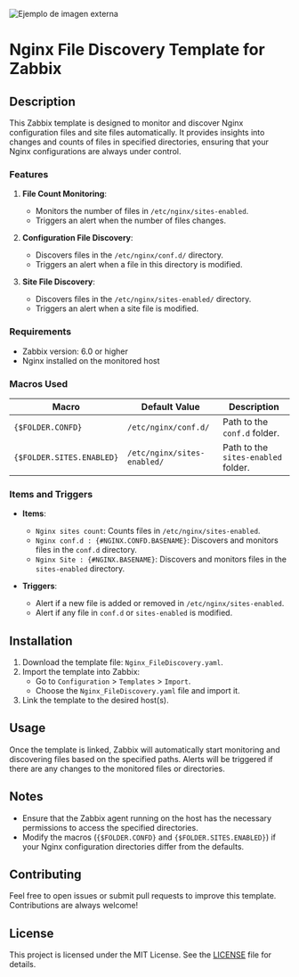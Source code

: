 ![Ejemplo de imagen externa](https://assets.zabbix.com/dist/images/logo.fd87efa6da9bed3fd8c9.svg)


# Nginx File Discovery Template for Zabbix

## Description

This Zabbix template is designed to monitor and discover Nginx configuration files and site files automatically. It provides insights into changes and counts of files in specified directories, ensuring that your Nginx configurations are always under control.

### Features

1. **File Count Monitoring**:
   - Monitors the number of files in `/etc/nginx/sites-enabled`.
   - Triggers an alert when the number of files changes.

2. **Configuration File Discovery**:
   - Discovers files in the `/etc/nginx/conf.d/` directory.
   - Triggers an alert when a file in this directory is modified.

3. **Site File Discovery**:
   - Discovers files in the `/etc/nginx/sites-enabled/` directory.
   - Triggers an alert when a site file is modified.

### Requirements

- Zabbix version: 6.0 or higher
- Nginx installed on the monitored host

### Macros Used

| Macro                | Default Value               | Description                  |
|----------------------|-----------------------------|------------------------------|
| `{$FOLDER.CONFD}`    | `/etc/nginx/conf.d/`        | Path to the `conf.d` folder. |
| `{$FOLDER.SITES.ENABLED}` | `/etc/nginx/sites-enabled/` | Path to the `sites-enabled` folder. |

### Items and Triggers

- **Items**:
  - `Nginx sites count`: Counts files in `/etc/nginx/sites-enabled`.
  - `Nginx conf.d : {#NGINX.CONFD.BASENAME}`: Discovers and monitors files in the `conf.d` directory.
  - `Nginx Site : {#NGINX.BASENAME}`: Discovers and monitors files in the `sites-enabled` directory.

- **Triggers**:
  - Alert if a new file is added or removed in `/etc/nginx/sites-enabled`.
  - Alert if any file in `conf.d` or `sites-enabled` is modified.

## Installation

1. Download the template file: `Nginx_FileDiscovery.yaml`.
2. Import the template into Zabbix:
   - Go to `Configuration` > `Templates` > `Import`.
   - Choose the `Nginx_FileDiscovery.yaml` file and import it.
3. Link the template to the desired host(s).

## Usage

Once the template is linked, Zabbix will automatically start monitoring and discovering files based on the specified paths. Alerts will be triggered if there are any changes to the monitored files or directories.

## Notes

- Ensure that the Zabbix agent running on the host has the necessary permissions to access the specified directories.
- Modify the macros (`{$FOLDER.CONFD}` and `{$FOLDER.SITES.ENABLED}`) if your Nginx configuration directories differ from the defaults.

## Contributing

Feel free to open issues or submit pull requests to improve this template. Contributions are always welcome!

## License

This project is licensed under the MIT License. See the [LICENSE](LICENSE) file for details.
